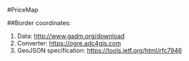 #PriceMap

##Border coordinates:
1.  Data: http://www.gadm.org/download
2.  Converter: https://ogre.adc4gis.com
3. GeoJSON specification: https://tools.ietf.org/html/rfc7946